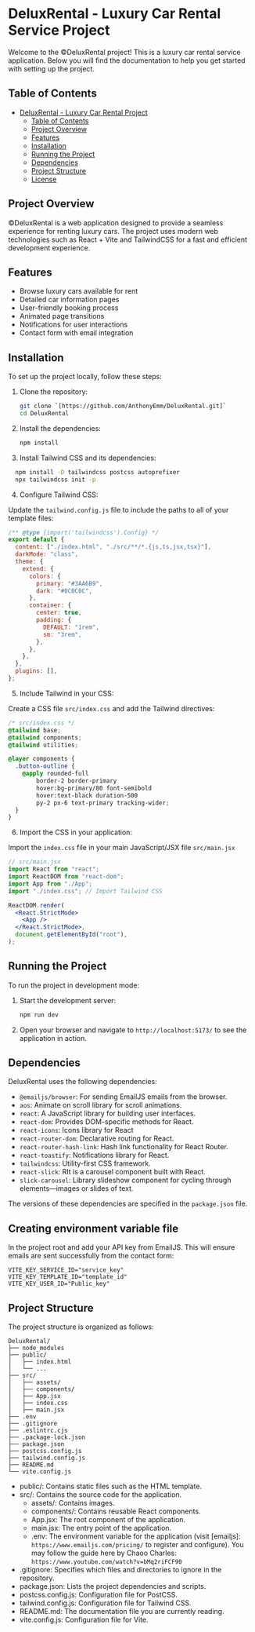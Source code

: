 # DeluxRental - Luxury Car Rental Service Project

Welcome to the &copy;DeluxRental project! This is a luxury car rental service application. Below you will find the documentation to help you get started with setting up the project.

## Table of Contents

- [DeluxRental - Luxury Car Rental Project](#deluxrental---luxury-car-rental-project)
  - [Table of Contents](#table-of-contents)
  - [Project Overview](#project-overview)
  - [Features](#features)
  - [Installation](#installation)
  - [Running the Project](#running-the-project)
  - [Dependencies](#dependencies)
  - [Project Structure](#project-structure)
  - [License](#license)

## Project Overview

&copy;DeluxRental is a web application designed to provide a seamless experience for renting luxury cars. The project uses modern web technologies such as React + Vite and TailwindCSS for a fast and efficient development experience.

## Features

- Browse luxury cars available for rent
- Detailed car information pages
- User-friendly booking process
- Animated page transitions
- Notifications for user interactions
- Contact form with email integration

## Installation

To set up the project locally, follow these steps:

1. Clone the repository:
   ```sh
   git clone `[https://github.com/AnthonyEmm/DeluxRental.git]`
   cd DeluxRental
   ```
2. Install the dependencies:

   ```sh
   npm install
   ```

3. Install Tailwind CSS and its dependencies:

```sh
  npm install -D tailwindcss postcss autoprefixer
  npx tailwindcss init -p
```

4. Configure Tailwind CSS:

Update the `tailwind.config.js` file to include the paths to all of your template files:

```js
/** @type {import('tailwindcss').Config} */
export default {
  content: ["./index.html", "./src/**/*.{js,ts,jsx,tsx}"],
  darkMode: "class",
  theme: {
    extend: {
      colors: {
        primary: "#3AA6B9",
        dark: "#0C0C0C",
      },
      container: {
        center: true,
        padding: {
          DEFAULT: "1rem",
          sm: "3rem",
        },
      },
    },
  },
  plugins: [],
};
```

5. Include Tailwind in your CSS:

Create a CSS file `src/index.css` and add the Tailwind directives:

```css
/* src/index.css */
@tailwind base;
@tailwind components;
@tailwind utilities;

@layer components {
  .button-outline {
    @apply rounded-full
        border-2 border-primary
        hover:bg-primary/80 font-semibold
        hover:text-black duration-500 
        py-2 px-6 text-primary tracking-wider;
  }
}
```

6. Import the CSS in your application:

Import the `index.css` file in your main JavaScript/JSX file `src/main.jsx`

```jsx
// src/main.jsx
import React from "react";
import ReactDOM from "react-dom";
import App from "./App";
import "./index.css"; // Import Tailwind CSS

ReactDOM.render(
  <React.StrictMode>
    <App />
  </React.StrictMode>,
  document.getElementById("root"),
);
```

## Running the Project

To run the project in development mode:

1. Start the development server:
   ```sh
   npm run dev
   ```
2. Open your browser and navigate to `http://localhost:5173/` to see the application in action.

## Dependencies

DeluxRental uses the following dependencies:

- `@emailjs/browser`: For sending EmailJS emails from the browser.
- `aos`: Animate on scroll library for scroll animations.
- `react`: A JavaScript library for building user interfaces.
- `react-dom`: Provides DOM-specific methods for React.
- `react-icons`: Icons library for React
- `react-router-dom`: Declarative routing for React.
- `react-router-hash-link`: Hash link functionality for React Router.
- `react-toastify`: Notifications library for React.
- `tailwindcss`: Utility-first CSS framework.
- `react-slick`: RIt is a carousel component built with React.
- `slick-carousel`: Library slideshow component for cycling through elements—images or slides of text.

The versions of these dependencies are specified in the `package.json` file.

## Creating environment variable file

In the project root and add your API key from EmailJS. This will ensure emails are sent successfully from the contact form:

```
VITE_KEY_SERVICE_ID="service_key"
VITE_KEY_TEMPLATE_ID="template_id"
VITE_KEY_USER_ID="Public_key"
```

## Project Structure

The project structure is organized as follows:

```arduino
DeluxRental/
├── node_modules
├── public/
│   ├── index.html
│   └── ...
├── src/
│   ├── assets/
│   ├── components/
│   ├── App.jsx
│   ├── index.css
│   ├── main.jsx
├── .env
├── .gitignore
├── .eslintrc.cjs
├── .package-lock.json
├── package.json
├── postcss.config.js
├── tailwind.config.js
├── README.md
└── vite.config.js
```

- public/: Contains static files such as the HTML template.
- src/: Contains the source code for the application.
  - assets/: Contains images.
  - components/: Contains reusable React components.
  - App.jsx: The root component of the application.
  - main.jsx: The entry point of the application.
  - .env: The environment variable for the application (visit [emailjs]: `https://www.emailjs.com/pricing/` to register and configure). You may follow the guide here by Chaoo Charles: `https://www.youtube.com/watch?v=bMq2riFCF90`
- .gitignore: Specifies which files and directories to ignore in the repository.
- package.json: Lists the project dependencies and scripts.
- postcss.config.js: Configuration file for PostCSS.
- tailwind.config.js: Configuration file for Tailwind CSS.
- README.md: The documentation file you are currently reading.
- vite.config.js: Configuration file for Vite.

